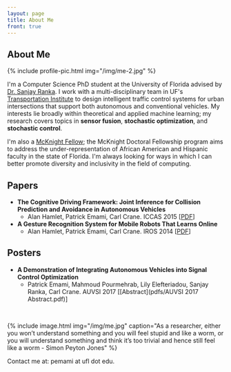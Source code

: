 ```yaml
---
layout: page
title: About Me
front: true
---
```


## About Me

{%
    include profile-pic.html
    img="/img/me-2.jpg"
%}

I'm a Computer Science PhD student at the University of Florida advised by [Dr. Sanjay Ranka](https://sites.google.com/site/sanjayranka/). I work with a multi-disciplinary team in UF's [Transportation Institute](http://www.transportation.institute.ufl.edu/) to design intelligent traffic control systems for urban intersections that support both autonomous and conventional vehicles. My interests lie broadly within theoretical and applied machine learning; my research covers topics in **sensor fusion**, **stochastic optimization**, and **stochastic control**.

I'm also a [McKnight Fellow](http://fefonline.org/mdf.html); the McKnight Doctoral Fellowship program aims to address the under-representation of African American and Hispanic faculty in the state of Florida. I'm always looking for ways in which I can better promote diversity and inclusivity in the field of computing. 

## Papers

* **The Cognitive Driving Framework: Joint Inference for Collision Prediction and Avoidance in Autonomous Vehicles**
    * Alan Hamlet, Patrick Emami, Carl Crane. ICCAS 2015 [[PDF](pdfs/ICCAS2015.pdf)]
* **A Gesture Recognition System for Mobile Robots That Learns Online**
    * Alan Hamlet, Patrick Emami, Carl Crane. IROS 2014 [[PDF](pdfs/IROS_2014.pdf)]

## Posters

* **A Demonstration of Integrating Autonomous Vehicles into Signal Control Optimization**
    * Patrick Emami, Mahmoud Pourmehrab, Lily Elefteriadou, Sanjay Ranka, Carl Crane. AUVSI 2017 [[Abstract](pdfs/AUVSI 2017 Abstract.pdf)]

<br>

{%
    include image.html
    img="/img/me.jpg"
    caption="As a researcher, either you won’t understand something and you will feel stupid and like a worm, or you will understand something and think it’s too trivial and hence still feel like a worm - Simon Peyton Jones"
%}

Contact me at: pemami at ufl dot edu.